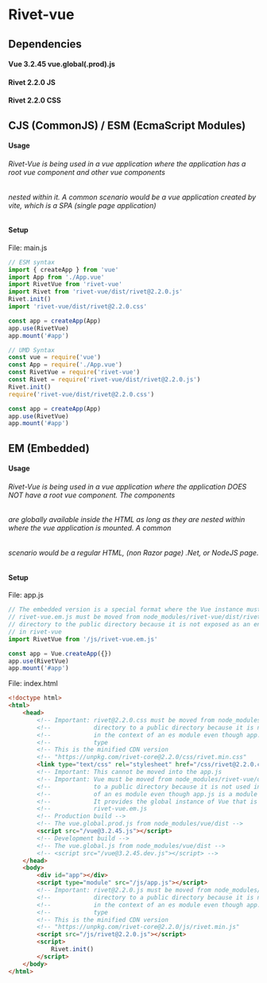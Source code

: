 # Rivet-vue

## Dependencies
#### Vue 3.2.45 vue.global(.prod).js
#### Rivet 2.2.0 JS
#### Rivet 2.2.0 CSS




## CJS (CommonJS) / ESM (EcmaScript Modules)
#### Usage
###### Rivet-Vue is being used in a vue application where the application has a root vue component and other vue components
###### nested within it. A common scenario would be a vue application created by vite, which is a SPA (single page application)

#### Setup

File: main.js

```js
// ESM syntax
import { createApp } from 'vue'
import App from './App.vue'
import RivetVue from 'rivet-vue'
import Rivet from 'rivet-vue/dist/rivet@2.2.0.js'
Rivet.init()
import 'rivet-vue/dist/rivet@2.2.0.css'

const app = createApp(App)
app.use(RivetVue)
app.mount('#app')
```

```js
// UMD Syntax
const vue = require('vue')
const App = require('./App.vue')
const RivetVue = require('rivet-vue')
const Rivet = require('rivet-vue/dist/rivet@2.2.0.js')
Rivet.init()
require('rivet-vue/dist/rivet@2.2.0.css')

const app = createApp(App)
app.use(RivetVue)
app.mount('#app')

```




## EM (Embedded)
#### Usage
###### Rivet-Vue is being used in a vue application where the application DOES NOT have a root vue component. The components
###### are globally available inside the HTML as long as they are nested within where the vue application is mounted. A common
###### scenario would be a regular HTML, (non Razor page) .Net, or NodeJS page.

#### Setup

File: app.js

```js
// The embedded version is a special format where the Vue instance must be available
// rivet-vue.em.js must be moved from node_modules/rivet-vue/dist/rivet-vue.em.js
// directory to the public directory because it is not exposed as an entry point
// in rivet-vue
import RivetVue from '/js/rivet-vue.em.js'

const app = Vue.createApp({})
app.use(RivetVue)
app.mount('#app')

```

File: index.html

```html
<!doctype html>
<html>
    <head>
        <!-- Important: rivet@2.2.0.css must be moved from node_modules/rivet-vue/dist   -->
        <!--            directory to a public directory because it is not used in        -->
        <!--            in the context of an es module even though app.js is a module    -->
        <!--            type                                                             -->
        <!-- This is the minified CDN version                                            -->
        <!-- "https://unpkg.com/rivet-core@2.2.0/css/rivet.min.css"                      -->
        <link type="text/css" rel="stylesheet" href="/css/rivet@2.2.0.css" />
        <!-- Important: This cannot be moved into the app.js                             -->
        <!-- Important: Vue must be moved from node_modules/rivet-vue/dist directory     -->
        <!--            to a public directory because it is not used in the context      -->
        <!--            of an es module even though app.js is a module type.             -->
        <!--            It provides the global instance of Vue that is needed by         -->
        <!--            rivet-vue.em.js                                                  -->
        <!-- Production build -->
        <!-- The vue.global.prod.js from node_modules/vue/dist -->
        <script src="/vue@3.2.45.js"></script>
        <!-- Development build -->
        <!-- The vue.global.js from node_modules/vue/dist -->
        <!-- <script src="/vue@3.2.45.dev.js"></script> -->
    </head>
    <body>
        <div id="app"></div>
        <script type="module" src="/js/app.js"></script>
        <!-- Important: rivet@2.2.0.js must be moved from node_modules/rivet-vue/dist    -->
        <!--            directory to a public directory because it is not used in        -->
        <!--            in the context of an es module even though app.js is a module    -->
        <!--            type                                                             -->
        <!-- This is the minified CDN version                                            -->
        <!-- "https://unpkg.com/rivet-core@2.2.0/js/rivet.min.js"                        -->
        <script src="/js/rivet@2.2.0.js"></script>
        <script>
            Rivet.init()
        </script>
    </body>
</html>
```